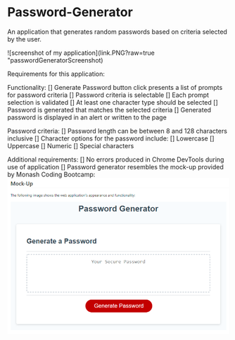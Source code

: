 # Password-Generator
An application that generates random passwords based on criteria selected by the user.

<!--- Deployed link ---> 
![screenshot of my application](link.PNG?raw=true "passwordGeneratorScreenshot)

Requirements for this application:

Functionality:
  [] Generate Password button click presents a list of prompts for password criteria
  [] Password criteria is selectable
  [] Each prompt selection is validated
  [] At least one character type should be selected
  [] Password is generated that matches the selected criteria
  [] Generated password is displayed in an alert or written to the page

Password criteria:
  [] Password length can be between 8 and 128 characters inclusive
  [] Character options for the password include:
    [] Lowercase
    [] Uppercase
    [] Numeric
    [] Special characters

Additional requirements:
  [] No errors produced in Chrome DevTools during use of application
  [] Password generator resembles the mock-up provided by Monash Coding Bootcamp:
![screenshot of the mockup application](assets/images/mockupScreenshot.PNG?raw=true "mockupScreenshot")